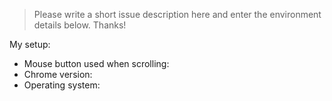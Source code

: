 > Please write a short issue description here and enter the environment details below. Thanks!


My setup:
- Mouse button used when scrolling: 
- Chrome version: 
- Operating system: 
